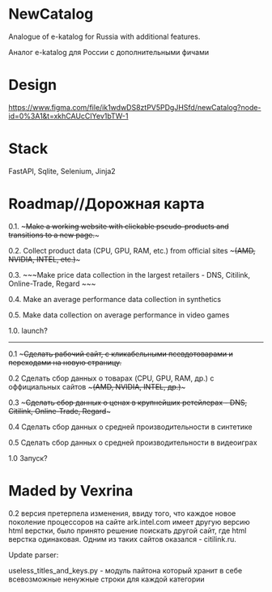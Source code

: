 # NewCatalog
Analogue of e-katalog for Russia with additional features.

Аналог e-katalog для России с дополнительными фичами

# Design

https://www.figma.com/file/ik1wdwDS8ztPV5PDgJHSfd/newCatalog?node-id=0%3A1&t=xkhCAUcCIYev1bTW-1

# Stack

FastAPI, Sqlite, Selenium, Jinja2

# Roadmap//Дорожная карта

0.1. ~~~Make a working website with clickable pseudo-products and transitions to a new page.~~~

0.2. Collect product data (CPU, GPU, RAM, etc.) from official sites ~~~(AMD, NVIDIA, INTEL, etc.)~~~

0.3. ~~~Make price data collection in the largest retailers - DNS, Citilink, Online-Trade, Regard ~~~

0.4. Make an average performance data collection in synthetics

0.5. Make data collection on average performance in video games

1.0. launch?
___
0.1 ~~~Сделать рабочий сайт, с кликабельными псевдотоварами и переходами на новую страницу.~~

0.2 Сделать сбор данных о товарах (CPU, GPU, RAM, др.) с оффициальных сайтов ~~~(AMD, NVIDIA, INTEL, др.)~~~ 

0.3 ~~~Сделать сбор данных о ценах в крупнейших ретейлерах - DNS, Citilink, Online-Trade, Regard~~~

0.4 Сделать сбор данных о средней производительности в синтетике

0.5 Сделать сбор данных о средней производительности в видеоиграх

1.0 Запуск?

# Maded by Vexrina

0.2 версия претерпела изменения, ввиду того, что каждое новое поколение процессоров на сайте ark.intel.com имеет другую версию html верстки, было принято решение поискать другой сайт, где html верстка одинаковая. Одним из таких сайтов оказался - citilink.ru.

Update parser: 

useless_titles_and_keys.py - модуль пайтона который хранит в себе всевозможные ненужные строки для каждой категории

